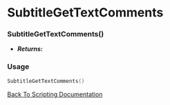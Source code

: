 # SubtitleGetTextComments

### SubtitleGetTextComments()
- ***Returns:*** 

### Usage

```Lua
SubtitleGetTextComments()
```


[Back To Scripting Documentation](../README.md)
